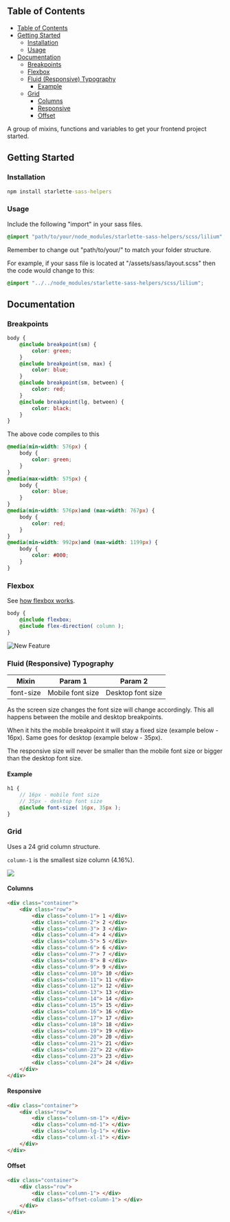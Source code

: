 ## Table of Contents

- [Table of Contents](#table-of-contents)
- [Getting Started](#getting-started)
  - [Installation](#installation)
  - [Usage](#usage)
- [Documentation](#documentation)
  - [Breakpoints](#breakpoints)
  - [Flexbox](#flexbox)
  - [Fluid (Responsive) Typography](#fluid-responsive-typography)
    - [Example](#example)
  - [Grid](#grid)
    - [Columns](#columns)
    - [Responsive](#responsive)
    - [Offset](#offset)

A group of mixins, functions and variables to get your frontend project started.

## Getting Started

### Installation

```cmd
npm install starlette-sass-helpers
```

### Usage

Include the following "import" in your sass files. 

```scss
@import "path/to/your/node_modules/starlette-sass-helpers/scss/lilium";
```

Remember to change out "path/to/your/" to match your folder structure.

For example, if your sass file is located at "/assets/sass/layout.scss" then the code would change to this:

```scss
@import "../../node_modules/starlette-sass-helpers/scss/lilium";
```

## Documentation

### Breakpoints

```scss
body {
    @include breakpoint(sm) { 
        color: green;
    }
    @include breakpoint(sm, max) { 
        color: blue;
    }
    @include breakpoint(sm, between) {
        color: red;
    }
    @include breakpoint(lg, between) {
        color: black;
    }
}
```

The above code compiles to this

```css
@media(min-width: 576px) {
    body {
        color: green;
    }
}
@media(max-width: 575px) {
    body {
        color: blue;
    }
}
@media(min-width: 576px)and (max-width: 767px) {
    body {
        color: red;
    }
}
@media(min-width: 992px)and (max-width: 1199px) {
    body {
        color: #000;
    }
}
```

### Flexbox

See [how flexbox works](https://developer.mozilla.org/en-US/docs/Glossary/Flexbox). 

```scss
body {
    @include flexbox;
    @include flex-direction( column );
}
```

![New Feature](https://user-images.githubusercontent.com/19154356/124391000-9c725d80-dcee-11eb-953f-4044ca557752.png)

### Fluid (Responsive) Typography

| Mixin | Param 1 | Param 2 |
|---|---|---|
| font-size | Mobile font size | Desktop font size |

As the screen size changes the font size will change accordingly. This all happens between the mobile and desktop breakpoints.

When it hits the mobile breakpoint it will stay a fixed size (example below - 16px). Same goes for desktop (example below - 35px).

The responsive size will never be smaller than the mobile font size or bigger than the desktop font size. 

#### Example

```scss
h1 {
    // 16px - mobile font size
    // 35px - desktop font size
    @include font-size( 16px, 35px );
}
```

### Grid

Uses a 24 grid column structure.

`column-1` is the smallest size column (4.16%).

![](https://user-images.githubusercontent.com/19154356/124390915-22da6f80-dcee-11eb-859b-6268b143a8e9.png)

#### Columns

```html
<div class="container">
    <div class="row">
        <div class="column-1"> 1 </div>
        <div class="column-2"> 2 </div>
        <div class="column-3"> 3 </div>
        <div class="column-4"> 4 </div>
        <div class="column-5"> 5 </div>
        <div class="column-6"> 6 </div>
        <div class="column-7"> 7 </div>
        <div class="column-8"> 8 </div>
        <div class="column-9"> 9 </div>
        <div class="column-10"> 10 </div>
        <div class="column-11"> 11 </div>
        <div class="column-12"> 12 </div>
        <div class="column-13"> 13 </div>
        <div class="column-14"> 14 </div>
        <div class="column-15"> 15 </div>
        <div class="column-16"> 16 </div>
        <div class="column-17"> 17 </div>
        <div class="column-18"> 18 </div>
        <div class="column-19"> 19 </div>
        <div class="column-20"> 20 </div>
        <div class="column-21"> 21 </div>
        <div class="column-22"> 22 </div>
        <div class="column-23"> 23 </div>
        <div class="column-24"> 24 </div>
    </div>
</div>
```

#### Responsive

```html
<div class="container">
    <div class="row">
        <div class="column-sm-1"> </div>
        <div class="column-md-1"> </div>
        <div class="column-lg-1"> </div>
        <div class="column-xl-1"> </div>
    </div>
</div>
```

#### Offset

```html
<div class="container">
    <div class="row">
        <div class="column-1"> </div>
        <div class="offset-column-1"> </div>
    </div>
</div>
```
